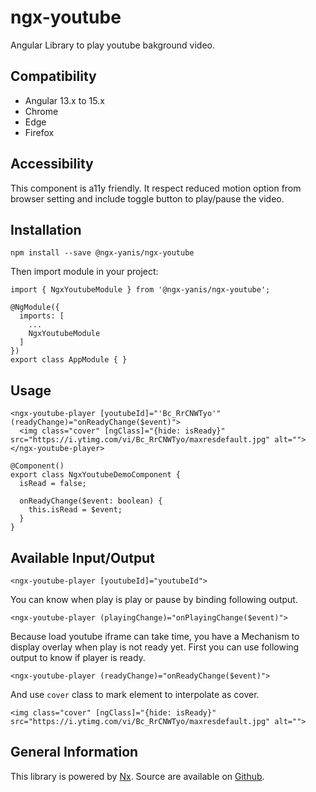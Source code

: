 # ngx-youtube

Angular Library to play youtube bakground video.

## Compatibility

* Angular 13.x to 15.x
* Chrome
* Edge
* Firefox

## Accessibility

This component is a11y friendly. It respect reduced motion option from browser setting and include toggle button to
play/pause the video.

## Installation

```
npm install --save @ngx-yanis/ngx-youtube
```

Then import module in your project:

```
import { NgxYoutubeModule } from '@ngx-yanis/ngx-youtube';

@NgModule({
  imports: [
    ...
    NgxYoutubeModule
  ]
})
export class AppModule { }
```

## Usage

```
<ngx-youtube-player [youtubeId]="'Bc_RrCNWTyo'" (readyChange)="onReadyChange($event)">
  <img class="cover" [ngClass]="{hide: isReady}" src="https://i.ytimg.com/vi/Bc_RrCNWTyo/maxresdefault.jpg" alt="">
</ngx-youtube-player>

@Component()
export class NgxYoutubeDemoComponent {
  isRead = false;

  onReadyChange($event: boolean) {
    this.isRead = $event;
  }
}
```

## Available Input/Output

```
<ngx-youtube-player [youtubeId]="youtubeId">
```

You can know when play is play or pause by binding following output.

```
<ngx-youtube-player (playingChange)="onPlayingChange($event)">
```

Because load youtube iframe can take time, you have a Mechanism to display overlay when play is not ready yet.
First you can use following output to know if player is ready.

```
<ngx-youtube-player (readyChange)="onReadyChange($event)">
```

And use `cover` class to mark element to interpolate as cover.

```
<img class="cover" [ngClass]="{hide: isReady}" src="https://i.ytimg.com/vi/Bc_RrCNWTyo/maxresdefault.jpg" alt="">
```

## General Information

This library is powered by [Nx](https://nx.dev/angular). Source are available
on [Github](https://github.com/yanis-git/ngx-yanis/tree/main/libs/ngx-youtube).
